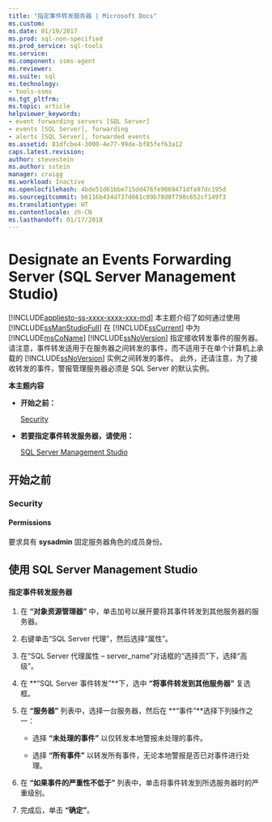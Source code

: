 ```yaml
---
title: "指定事件转发服务器 | Microsoft Docs"
ms.custom: 
ms.date: 01/19/2017
ms.prod: sql-non-specified
ms.prod_service: sql-tools
ms.service: 
ms.component: ssms-agent
ms.reviewer: 
ms.suite: sql
ms.technology:
- tools-ssms
ms.tgt_pltfrm: 
ms.topic: article
helpviewer_keywords:
- event forwarding servers [SQL Server]
- events [SQL Server], forwarding
- alerts [SQL Server], forwarded events
ms.assetid: 81dfcbe4-3000-4e77-99de-bf85fef63a12
caps.latest.revision: 
author: stevestein
ms.author: sstein
manager: craigg
ms.workload: Inactive
ms.openlocfilehash: 4bde51d61bbe715dd476fe9869471dfa97dc195d
ms.sourcegitcommit: b6116b434d737d661c09b78d0f798c652cf149f3
ms.translationtype: HT
ms.contentlocale: zh-CN
ms.lasthandoff: 01/17/2018
---
```

# <a name="designate-an-events-forwarding-server-sql-server-management-studio"></a>Designate an Events Forwarding Server (SQL Server Management Studio)
[!INCLUDE[appliesto-ss-xxxx-xxxx-xxx-md](../../includes/appliesto-ss-xxxx-xxxx-xxx-md.md)] 本主题介绍了如何通过使用 [!INCLUDE[ssManStudioFull](../../includes/ssmanstudiofull_md.md)] 在 [!INCLUDE[ssCurrent](../../includes/sscurrent_md.md)] 中为 [!INCLUDE[msCoName](../../includes/msconame_md.md)] [!INCLUDE[ssNoVersion](../../includes/ssnoversion_md.md)] 指定接收转发事件的服务器。 请注意，事件转发适用于在服务器之间转发的事件，而不适用于在单个计算机上承载的 [!INCLUDE[ssNoVersion](../../includes/ssnoversion_md.md)] 实例之间转发的事件。 此外，还请注意，为了接收转发的事件，警报管理服务器必须是 SQL Server 的默认实例。  
  
**本主题内容**  
  
-   **开始之前：**  
  
    [Security](#Security)  
  
-   **若要指定事件转发服务器，请使用：**  
  
    [SQL Server Management Studio](#SSMSProcedure)  
  
## <a name="BeforeYouBegin"></a>开始之前  
  
### <a name="Security"></a>Security  
  
#### <a name="Permissions"></a>Permissions  
要求具有 **sysadmin** 固定服务器角色的成员身份。  
  
## <a name="SSMSProcedure"></a>使用 SQL Server Management Studio  
  
#### <a name="to-designate-an-events-forwarding-server"></a>指定事件转发服务器  
  
1.  在 **“对象资源管理器”** 中，单击加号以展开要将其事件转发到其他服务器的服务器。  
  
2.  右键单击“SQL Server 代理”，然后选择“属性”。  
  
3.  在“SQL Server 代理属性 – server_name”对话框的“选择页”下，选择“高级”。  
  
4.  在 **“SQL Server 事件转发”**下，选中 **“将事件转发到其他服务器”** 复选框。  
  
5.  在 **“服务器”** 列表中，选择一台服务器，然后在 **“事件”**选择下列操作之一：  
  
    -   选择 **“未处理的事件”** 以仅转发本地警报未处理的事件。  
  
    -   选择 **“所有事件”** 以转发所有事件，无论本地警报是否已对事件进行处理。  
  
6.  在 **“如果事件的严重性不低于”** 列表中，单击将事件转发到所选服务器时的严重级别。  
  
7.  完成后，单击 **“确定”**。  
  
